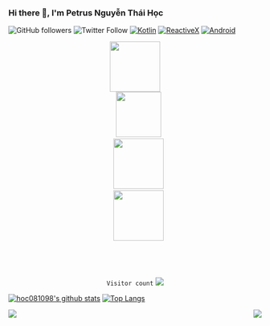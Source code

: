 ### Hi there 👋, I'm Petrus Nguyễn Thái Học

![GitHub followers](https://img.shields.io/github/followers/hoc081098?style=social)
![Twitter Follow](https://img.shields.io/twitter/follow/hoc081098?style=social)
[![Kotlin](https://img.shields.io/badge/-Kotlin-orange)](https://img.shields.io/badge/-Kotlin-orange)
[![ReactiveX](https://img.shields.io/badge/-ReactiveX-red)](https://img.shields.io/badge/-ReactiveX-red)
[![Android](https://img.shields.io/badge/-Android-green)](https://img.shields.io/badge/-Android-green)



<p align="center">
  <code><img src='https://user-images.githubusercontent.com/5713670/87202985-820dcb80-c2b6-11ea-9f56-7ec461c497c3.gif' width='100"'>
  <img src='https://www.kotlindevelopment.com/assets/img/kotlin-development-logo.svg?v=bcf07ce317' width='90"'>
  <img src='https://user-images.githubusercontent.com/10064416/53419311-eb4eb080-39d9-11e9-9221-68b7a739f425.jpg' width='100"'>
  <img src='https://github.com/hoc081098/hoc081098/raw/master/jetpack2.png' width='100"'>
  </p>
  
</code>

<p align="center">
   <code>Visitor count</code>
   <img src="https://profile-counter.glitch.me/hoc081098/count.svg" />
  </p>

[![hoc081098's github stats](https://github-readme-stats.vercel.app/api?username=hoc081098&show_icons=true&line_height=21&show_icons=true&theme=synthwave&count_private=true)](https://github.com/hoc081098)
[![Top Langs](https://github-readme-stats.vercel.app/api/top-langs/?username=hoc081098&show_icons=true&theme=synthwave&layout=compact)](https://github.com/hoc081098)

<!--
[![ReadMe Card](https://github-readme-stats.vercel.app/api/pin/?username=hoc081098&repo=WeatherApp_MVI_sample&theme=vue)](https://github.com/hoc081098/WeatherApp_MVI_sample)
[![ReadMe Card](https://github-readme-stats.vercel.app/api/pin/?username=Kotlin-Android-Open-Source&repo=MVI-Coroutines-Flow&theme=vue)](https://github.com/Kotlin-Android-Open-Source/MVI-Coroutines-Flow)
-->

<a href="https://github.com/hoc081098/WeatherApp_MVI_sample">
  <img align="left" src="https://github-readme-stats.vercel.app/api/pin/?username=hoc081098&repo=WeatherApp_MVI_sample&theme=vue" />
</a>

<a href="https://github.com/Kotlin-Android-Open-Source/MVI-Coroutines-Flow">
  <img align="right" src="https://github-readme-stats.vercel.app/api/pin/?username=Kotlin-Android-Open-Source&repo=MVI-Coroutines-Flow&theme=vue" />
</a>

<!--
**hoc081098/hoc081098** is a ✨ _special_ ✨ repository because its `README.md` (this file) appears on your GitHub profile.

Here are some ideas to get you started:

- 🔭 I’m currently working on ...
- 🌱 I’m currently learning ...
- 👯 I’m looking to collaborate on ...
- 🤔 I’m looking for help with ...
- 💬 Ask me about ...
- 📫 How to reach me: ...
- 😄 Pronouns: ...
- ⚡ Fun fact: ...
-->
